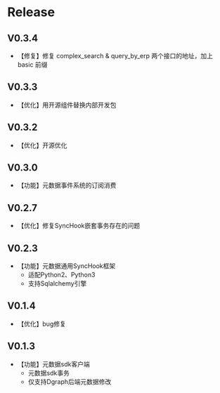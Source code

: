 # Release
## V0.3.4
- 【修复】修复 complex_search & query_by_erp 两个接口的地址，加上 basic 前缀

## V0.3.3
- 【优化】用开源组件替换内部开发包

## V0.3.2
- 【优化】开源优化

## V0.3.0
- 【功能】元数据事件系统的订阅消费

## V0.2.7
- 【优化】修复SyncHook嵌套事务存在的问题

## V0.2.3
- 【功能】元数据通用SyncHook框架
    - 适配Python2、Python3
    - 支持Sqlalchemy引擎

## V0.1.4
- 【优化】bug修复

## V0.1.3
- 【功能】元数据sdk客户端
    - 元数据sdk事务
    - 仅支持Dgraph后端元数据修改
